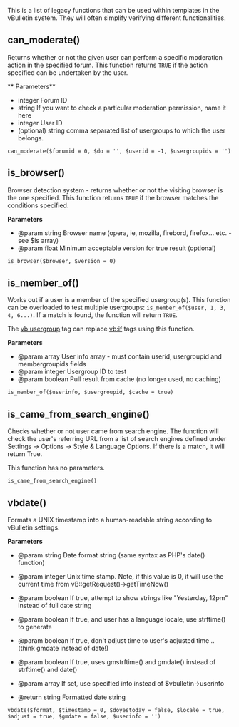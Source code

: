This is a list of legacy functions that can be used within templates in the vBulletin system. They will often simplify verifying different functionalities.

## can_moderate()

Returns whether or not the given user can perform a specific moderation action in the specified forum. This function returns `TRUE` if the action specified can be undertaken by the user.

** Parameters** 

- integer Forum ID
- string If you want to check a particular moderation permission, name it here
- integer User ID
- (optional) string comma separated list of usergroups to which the user belongs. 

`can_moderate($forumid = 0, $do = '', $userid = -1, $usergroupids = '')`

## is_browser()

Browser detection system - returns whether or not the visiting browser is the one specified. This function returns `TRUE` if the browser matches the conditions specified.

**Parameters**

* @param string Browser name (opera, ie, mozilla, firebord, firefox... etc. - see $is array)
* @param float Minimum acceptable version for true result (optional)

`is_browser($browser, $version = 0)`

## is_member_of()

Works out if a user is a member of the specified usergroup(s). This function can be overloaded to test multiple usergroups: `is_member_of($user, 1, 3, 4, 6...)`. If a match is found, the function will return `TRUE`.

The <vb:usergroup> tag can replace <vb:if> tags using this function. 

**Parameters**

* @param array User info array - must contain userid, usergroupid and membergroupids fields
* @param integer Usergroup ID to test
* @param boolean Pull result from cache (no longer used, no caching)

`is_member_of($userinfo, $usergroupid, $cache = true)`

## is_came_from_search_engine()

Checks whether or not user came from search engine. The function will check the user's referring URL from a list of search engines defined under Settings → Options → Style & Language Options. If there is a match, it will return True.

This function has no parameters. 

`is_came_from_search_engine()`

## vbdate()

Formats a UNIX timestamp into a human-readable string according to vBulletin settings.

**Parameters**

- @param string Date format string (same syntax as PHP's date() function)
- @param integer Unix time stamp. Note, if this value is 0, it will use the current time from vB::getRequest()->getTimeNow()
- @param boolean If true, attempt to show strings like "Yesterday, 12pm" instead of full date string
- @param boolean If true, and user has a language locale, use strftime() to generate
- @param boolean If true, don't adjust time to user's adjusted time .. (think gmdate instead of date!)
- @param boolean If true, uses gmstrftime() and gmdate() instead of strftime() and date()
- @param array If set, use specified info instead of $vbulletin->userinfo

-  @return string Formatted date string


`vbdate($format, $timestamp = 0, $doyestoday = false, $locale = true, $adjust = true, $gmdate = false, $userinfo = '')`